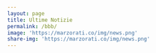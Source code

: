 ```yaml
---
layout: page
title: Ultime Notizie
permalink: /bbb/
image: 'https://marzorati.co/img/news.png'
share-img: 'https://marzorati.co/img/news.png'
---
```

<style>
    .itemTitle a{font-weight:bold; font-size:18px; color:#008AFF; text-decoration:none }
    .itemTitle a:hover{ text-decoration:underline }
    .itemDate{font-size:11px;color:#AAAAAA;}
	.feedEkList 
</style>

<div id="divRss"></div>
    
<script>
    $('#divRss').FeedEk({
    FeedUrl : 'https://www.wallstreetitalia.com/news/rss',
    MaxCount : 10,
    ShowDesc : true,
    ShowPubDate:true,
    DescCharacterLimit:300,
    TitleLinkTarget:'_blank',
    DateFormat : 'dd/MM/yyyy',
    DateFormatLang : 'it'
  });
</script>

<script>
    $('#divRss').FeedEk({
    FeedUrl : 'https://news.google.com/rss?hl=it&gl=IT&ceid=IT:it',
    MaxCount : 10,
    ShowDesc : true,
    ShowPubDate:true,
    DescCharacterLimit:300,
    TitleLinkTarget:'_blank',
    DateFormat : 'dd/MM/yyyy',
    DateFormatLang : 'it'
  });
</script>